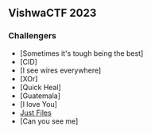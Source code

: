## VishwaCTF 2023

### Challengers

- [Sometimes it's tough being the best]
- [CID]
- [I see wires everywhere]
- [XOr]
- [Quick Heal]
- [Guatemala]
- [I love You]
- [Just Files](Just_Files/)
- [Can you see me]
